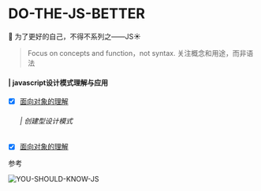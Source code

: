 # DO-THE-JS-BETTER
:clap: 为了更好的自己，不得不系列之——JS:sunny:

> Focus on concepts and function，not syntax. 关注概念和用途，而非语法


#### | javascript设计模式理解与应用


- [x] [面向对象的理解](docs/design-for-object/面向对象的理解.md)

  ###### | 创建型设计模式
  
- [x] [面向对象的理解](docs/design-for-object/面向对象的理解.md)


参考

![YOU-SHOULD-KNOW-JS](https://github.com/Nealyang/YOU-SHOULD-KNOW-JS)
